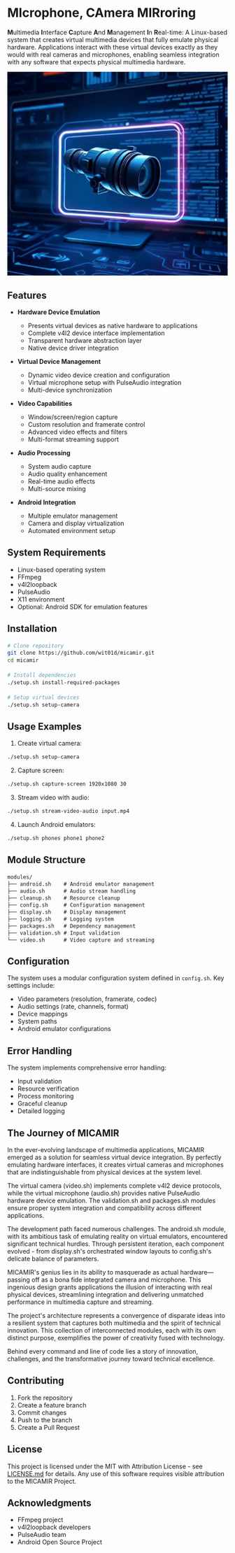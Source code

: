 # **MI**crophone, **CA**mera **MIR**roring

**M**ultimedia **I**nterface **C**apture **A**nd **M**anagement **I**n **R**eal-time: 
A Linux-based system that creates virtual multimedia devices that fully emulate physical hardware. Applications interact with these virtual devices exactly as they would with real cameras and microphones, enabling seamless integration with any software that expects physical multimedia hardware.

![MICAMIR Demo](media/micamir.gif)

## Features

- **Hardware Device Emulation**
  - Presents virtual devices as native hardware to applications
  - Complete v4l2 device interface implementation
  - Transparent hardware abstraction layer
  - Native device driver integration
- **Virtual Device Management**
  - Dynamic video device creation and configuration
  - Virtual microphone setup with PulseAudio integration
  - Multi-device synchronization
- **Video Capabilities**

  - Window/screen/region capture
  - Custom resolution and framerate control
  - Advanced video effects and filters
  - Multi-format streaming support

- **Audio Processing**

  - System audio capture
  - Audio quality enhancement
  - Real-time audio effects
  - Multi-source mixing

- **Android Integration**
  - Multiple emulator management
  - Camera and display virtualization
  - Automated environment setup

## System Requirements

- Linux-based operating system
- FFmpeg
- v4l2loopback
- PulseAudio
- X11 environment
- Optional: Android SDK for emulation features

## Installation

```bash
# Clone repository
git clone https://github.com/wit01d/micamir.git
cd micamir

# Install dependencies
./setup.sh install-required-packages

# Setup virtual devices
./setup.sh setup-camera
```

## Usage Examples

1. Create virtual camera:

```bash
./setup.sh setup-camera
```

2. Capture screen:

```bash
./setup.sh capture-screen 1920x1080 30
```

3. Stream video with audio:

```bash
./setup.sh stream-video-audio input.mp4
```

4. Launch Android emulators:

```bash
./setup.sh phones phone1 phone2
```

## Module Structure

```
modules/
├── android.sh    # Android emulator management
├── audio.sh      # Audio stream handling
├── cleanup.sh    # Resource cleanup
├── config.sh     # Configuration management
├── display.sh    # Display management
├── logging.sh    # Logging system
├── packages.sh   # Dependency management
├── validation.sh # Input validation
└── video.sh      # Video capture and streaming
```

## Configuration

The system uses a modular configuration system defined in `config.sh`. Key settings include:

- Video parameters (resolution, framerate, codec)
- Audio settings (rate, channels, format)
- Device mappings
- System paths
- Android emulator configurations

## Error Handling

The system implements comprehensive error handling:

- Input validation
- Resource verification
- Process monitoring
- Graceful cleanup
- Detailed logging

## The Journey of MICAMIR

In the ever-evolving landscape of multimedia applications, MICAMIR emerged as a solution for seamless virtual device integration. By perfectly emulating hardware interfaces, it creates virtual cameras and microphones that are indistinguishable from physical devices at the system level.

The virtual camera (video.sh) implements complete v4l2 device protocols, while the virtual microphone (audio.sh) provides native PulseAudio hardware device emulation. The validation.sh and packages.sh modules ensure proper system integration and compatibility across different applications.

The development path faced numerous challenges. The android.sh module, with its ambitious task of emulating reality on virtual emulators, encountered significant technical hurdles. Through persistent iteration, each component evolved - from display.sh's orchestrated window layouts to config.sh's delicate balance of parameters.

MICAMIR's genius lies in its ability to masquerade as actual hardware—passing off as a bona fide integrated camera and microphone. This ingenious design grants applications the illusion of interacting with real physical devices, streamlining integration and delivering unmatched performance in multimedia capture and streaming.

The project's architecture represents a convergence of disparate ideas into a resilient system that captures both multimedia and the spirit of technical innovation. This collection of interconnected modules, each with its own distinct purpose, exemplifies the power of creativity fused with technology.

Behind every command and line of code lies a story of innovation, challenges, and the transformative journey toward technical excellence.

## Contributing

1. Fork the repository
2. Create a feature branch
3. Commit changes
4. Push to the branch
5. Create a Pull Request

## License

This project is licensed under the MIT with Attribution License - see [LICENSE.md](LICENSE.md) for details. Any use of this software requires visible attribution to the MICAMIR Project.

## Acknowledgments

- FFmpeg project
- v4l2loopback developers
- PulseAudio team
- Android Open Source Project
